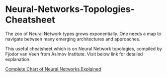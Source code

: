 # Neural-Networks-Topologies-Cheatsheet

The zoo of Neural Network types grows exponentially. One needs a map to navigate between many emerging architectures and approaches.

This useful cheatsheet which is on Neural Network topologies, compiled by Fjodor van Veen from Asimov Institute.
Visit below link for detailed explanation:

[Complete Chart of Neural Networks Explained](https://towardsdatascience.com/the-mostly-complete-chart-of-neural-networks-explained-3fb6f2367464)
